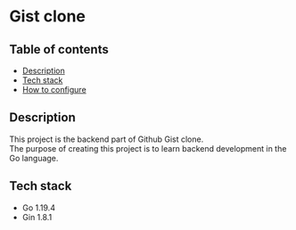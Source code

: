 # Gist clone

## Table of contents

* [Description](#description)
* [Tech stack](#tech-stack)
* [How to configure](#how-to-configure)

## Description

This project is the backend part of Github Gist clone.\
The purpose of creating this project is to learn backend development in the Go language.

## Tech stack

* Go 1.19.4
* Gin 1.8.1
